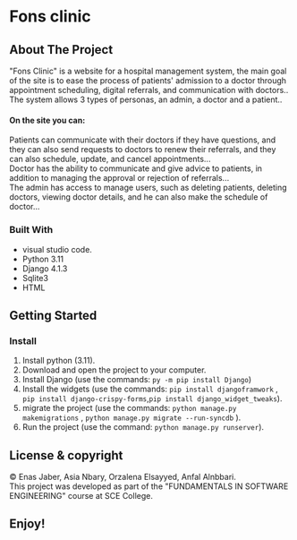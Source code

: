 
# Fons clinic

<!-- ABOUT THE PROJECT -->
## About The Project
<p>"Fons Clinic" is a website for a hospital management system, the main goal of the site is to ease the process of patients' admission to a doctor through appointment scheduling, digital referrals, and communication with doctors..</br>
The system allows 3 types of personas, an admin, a doctor and a patient..</br>

#### On the site you can:</br>
Patients can communicate with their doctors if they have questions, and they can also send requests to doctors to renew their referrals, and they can also schedule, update, and cancel appointments...<br>
Doctor has the ability to communicate and give advice to patients, in addition to managing the approval or rejection of referrals...<br>
The admin has access to manage users, such as deleting patients, deleting doctors, viewing doctor details, and he can also make the schedule of doctor...</p>

### Built With
- visual studio code.
- Python 3.11
- Django 4.1.3
- Sqlite3
- HTML


<!-- GETTING STARTED -->
## Getting Started

### Install

1. Install python (3.11).
2. Download and open the project to your computer.
3. Install Django (use the commands: ```py -m pip install Django```)
4. Install the widgets (use the commands: ```pip install djangoframwork``` , ```pip install django-crispy-forms```,```pip install django_widget_tweaks```).
5. migrate the project (use the commands: ```python manage.py makemigrations``` , ```python manage.py migrate --run-syncdb``` ).
6. Run the project (use the command: ```python manage.py runserver```).



## License & copyright

© Enas Jaber, Asia Nbary, Orzalena Elsayyed, Anfal Alnbbari.<br>
This project was developed as part of the "FUNDAMENTALS IN SOFTWARE ENGINEERING" course at SCE College.

## Enjoy!